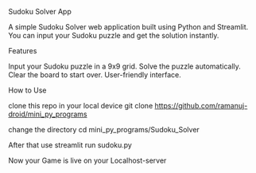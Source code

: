 Sudoku Solver App

A simple Sudoku Solver web application built using Python and Streamlit. You can input your Sudoku puzzle and get the solution instantly.

Features

Input your Sudoku puzzle in a 9x9 grid.
Solve the puzzle automatically.
Clear the board to start over.
User-friendly interface.

How to Use

clone this repo in your local device
git clone https://github.com/ramanuj-droid/mini_py_programs

change the directory
cd mini_py_programs/Sudoku_Solver

After that use
streamlit run sudoku.py

Now your Game is live on your Localhost-server
